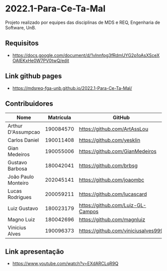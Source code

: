 # 2022.1-Para-Ce-Ta-Mal
Projeto realizado por equipes das disciplinas de MDS e REQ, Engenharia de Software, UnB.

## Requisitos
- https://docs.google.com/document/d/1vInnfpg3fRdmUYG2p1oAsXSceXOAIEKxHe0W7PV0twQ/edit

## Link github pages
- https://mdsreq-fga-unb.github.io/2022.1-Para-Ce-Ta-Mal/

## Contribuidores


| Nome                | Matrícula | GitHub                              | Disciplina |
| ------------------- | --------- | ----------------------------------- | ---------- |
| Arthur D'Assumpcao  | 190084570 | https://github.com/ArtAssLou        | MDS        |
| Carlos Daniel       | 190011408 | https://github.com/yesklin          | REQ        |
| Gian Medeiros       | 190055006 | https://github.com/GianMedeiros     | REQ        |
| Gustavo Barbosa     | 180042041 | https://github.com/brbsg            | MDS        |
| João Paulo Monteiro | 202045141 | https://github.com/joaombc          | MDS        |
| Lucas Rodrigues     | 200059211 | https://github.com/lucascard        | MDS        |
| Luiz Gustavo        | 180023179 | https://github.com/Luiz-GL-Campos   | REQ        |
| Magno Luiz          | 180042696 | https://github.com/magnluiz         | REQ        |
| Vinicius Alves      | 190096373 | https://github.com/viniciusalves999 | REQ        |


## Link apresentação 

- https://www.youtube.com/watch?v=EXdARCLqR9Q
